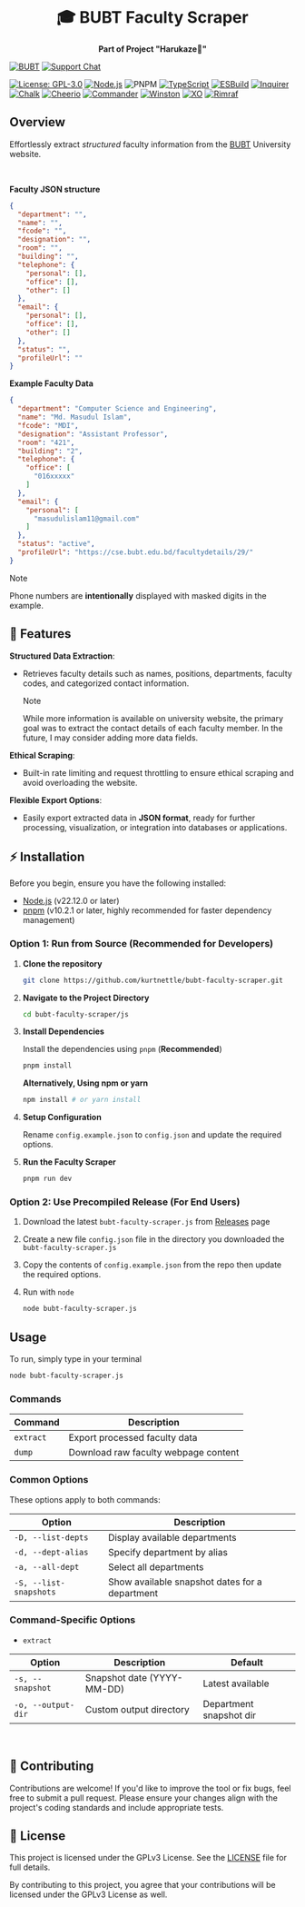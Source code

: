 <h1 align="center">🎓 BUBT Faculty Scraper</h1>
<p align="center"><b>Part of Project "Harukaze🍃"</b></p>

[![BUBT](https://img.shields.io/badge/BUBT-University-002E5D?style=flat&logo=shield&logoColor=FFD700&color=FFD700&labelColor=002E5D)](https://www.bubt.edu.bd/)
[![Support Chat](https://img.shields.io/badge/Telegram-Join_Chat-2CA5E0?logo=telegram&logoColor=white)](https://t.me/harukaze_bubt)

[![License: GPL-3.0](https://img.shields.io/badge/License-GPLv3-%23B20000?logo=gnu&logoColor=white)](https://opensource.org/licenses/GPL-3.0)
[![Node.js](https://img.shields.io/badge/Node.js-22%2B-339933?logo=node.js&logoColor=white)](https://nodejs.org/)
![PNPM](https://img.shields.io/badge/PNPM-10+-F69220?logo=pnpm&logoColor=white)
[![TypeScript](https://img.shields.io/badge/TypeScript-5.7.3-3178C6?logo=typescript&logoColor=white)](https://www.typescriptlang.org/)
[![ESBuild](https://img.shields.io/badge/ESBuild-0.25.0-FFCF00?logo=esbuild&logoColor=black)](https://esbuild.github.io/)
[![Inquirer](https://img.shields.io/badge/Inquirer-7.3.1-4B32C3?logo=openstack&logoColor=white)](https://www.npmjs.com/package/@inquirer/prompts)
[![Chalk](https://img.shields.io/badge/Chalk-5.4.1-FFE484?logo=markdown&logoColor=black)](https://www.npmjs.com/package/chalk)
[![Cheerio](https://img.shields.io/badge/Cheerio-1.0.0-00CC00?logo=fastapi&logoColor=white)](https://cheerio.js.org/)
[![Commander](https://img.shields.io/badge/Commander-13.1.0-303030?logo=hyper&logoColor=white)](https://www.npmjs.com/package/commander)
[![Winston](https://img.shields.io/badge/Winston-3.17.0-2C3E50?logo=winston&logoColor=white)](https://www.npmjs.com/package/winston)
[![XO](https://img.shields.io/badge/XO-0.60.0-5ED9C7?logo=xo&logoColor=black)](https://github.com/xojs/xo)
[![Rimraf](https://img.shields.io/badge/Rimraf-6.0.1-FF355E?logo=trash&logoColor=white)](https://www.npmjs.com/package/rimraf)

## Overview

Effortlessly extract _structured_ faculty information from the [BUBT](https://bubt.edu.bd/) University website.

<br>

**Faculty JSON structure**

```json
{
  "department": "",
  "name": "",
  "fcode": "",
  "designation": "",
  "room": "",
  "building": "",
  "telephone": {
    "personal": [],
    "office": [],
    "other": []
  },
  "email": {
    "personal": [],
    "office": [],
    "other": []
  },
  "status": "",
  "profileUrl": ""
}
```

**Example Faculty Data**

```json
{
  "department": "Computer Science and Engineering",
  "name": "Md. Masudul Islam",
  "fcode": "MDI",
  "designation": "Assistant Professor",
  "room": "421",
  "building": "2",
  "telephone": {
    "office": [
      "016xxxxx"
    ]
  },
  "email": {
    "personal": [
      "masudulislam11@gmail.com"
    ]
  },
  "status": "active",
  "profileUrl": "https://cse.bubt.edu.bd/facultydetails/29/"
}
```

> [!NOTE]  
> Phone numbers are **intentionally** displayed with masked digits in the example.

## 🌟 Features

**Structured Data Extraction**:

- Retrieves faculty details such as names, positions, departments, faculty codes, and categorized contact information.

  > [!NOTE]  
  > While more information is available on university website, the primary goal was to extract the contact details of each faculty member. In the future, I may consider adding more data fields.

**Ethical Scraping**:

- Built-in rate limiting and request throttling to ensure ethical scraping and avoid overloading the website.

**Flexible Export Options**:

- Easily export extracted data in **JSON format**, ready for further processing, visualization, or integration into databases or applications.

## ⚡ Installation

Before you begin, ensure you have the following installed:

- [Node.js](https://nodejs.org/en/download) (v22.12.0 or later)
- [pnpm](https://pnpm.io/installation) (v10.2.1 or later, highly recommended for faster dependency management)

### Option 1: Run from Source (Recommended for Developers)

1. **Clone the repository**
   ```bash
   git clone https://github.com/kurtnettle/bubt-faculty-scraper.git
   ```
2. **Navigate to the Project Directory**

   ```sh
   cd bubt-faculty-scraper/js
   ```

3. **Install Dependencies**

   Install the dependencies using `pnpm` (**Recommended**)

   ```sh
   pnpm install
   ```

   **Alternatively, Using npm or yarn**

   ```sh
   npm install # or yarn install
   ```

4. **Setup Configuration**

   Rename `config.example.json` to `config.json` and update the required options.

5. **Run the Faculty Scraper**
   ```sh
   pnpm run dev
   ```

### Option 2: Use Precompiled Release (For End Users)

1. Download the latest `bubt-faculty-scraper.js` from [Releases](https://github.com/kurtnettle/bubt-faculty-scraper/releases) page

2. Create a new file `config.json` file in the directory you downloaded the `bubt-faculty-scraper.js`

3. Copy the contents of `config.example.json` from the repo then update the required options.

4. Run with `node`
   ```sh
   node bubt-faculty-scraper.js
   ```

## Usage

To run, simply type in your terminal

```sh
node bubt-faculty-scraper.js
```

### Commands

<table>
  <thead>
    <th>Command</th>
    <th>Description</th>
  </thead>
  <tbody>
    <tr>
      <td>
        <code>extract</code>
      </td>
      <td>Export processed faculty data</td>
    </tr>
    <tr>
      <td>
        <code>dump</code>
      </td>
      <td>Download raw faculty webpage content</td>
    </tr>
  </tbody>
</table>

### Common Options

<p>These options apply to both commands:</p>
<table>
  <thead>
    <tr>
      <th>Option</th>
      <th>Description</th>
    </tr>
  </thead>
  <tbody>
    <tr>
      <td><code>-D, --list-depts</code></td>
      <td>Display available departments</td>
    </tr>
    <tr>
      <td><code>-d, --dept-alias</code></td>
      <td>Specify department by alias</td>
    </tr>
    <tr>
      <td><code>-a, --all-dept</code></td>
      <td>Select all departments</td>
    </tr>
    <tr>
      <td><code>-S, --list-snapshots</code></td>
      <td>Show available snapshot dates for a department</td>
    </tr>
  </tbody>
</table>

### Command-Specific Options

- `extract`

<table>
  <thead>
    <tr>
      <th>Option</th>
      <th>Description</th>
      <th>Default</th>
    </tr>
  </thead>
  <tbody>
    <tr>
      <td><code>-s, --snapshot</code></td>
      <td>Snapshot date (YYYY-MM-DD)</td>
      <td>Latest available</td>
    </tr>
    <tr>
      <td><code>-o, --output-dir</code></td>
      <td>Custom output directory</td>
      <td>Department snapshot dir</td>
    </tr>
  </tbody>
</table>

<br>

## 🤝 Contributing

Contributions are welcome! If you'd like to improve the tool or fix bugs, feel free to submit a pull request. Please ensure your changes align with the project's coding standards and include appropriate tests.

## 📜 License

This project is licensed under the GPLv3 License. See the [LICENSE](./LICENSE) file for full details.

By contributing to this project, you agree that your contributions will be licensed under the GPLv3 License as well.
